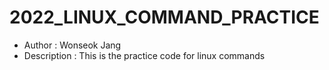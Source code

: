 # 2022_LINUX_COMMAND_PRACTICE

- Author : Wonseok Jang
- Description : This is the practice code for linux commands